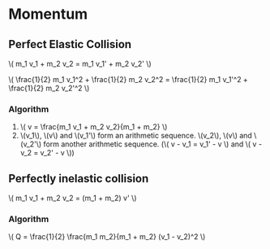 # Momentum

## Perfect Elastic Collision

\\( m_1 v_1 + m_2 v_2 = m_1 v_1' + m_2 v_2' \\)

\\( \frac{1}{2} m_1 v_1^2 + \frac{1}{2} m_2 v_2^2 = \frac{1}{2} m_1 v_1'^2 + \frac{1}{2} m_2 v_2'^2 \\)

### Algorithm
1. \\( v = \frac{m_1 v_1 + m_2 v_2}{m_1 + m_2} \\)
2. \\(v_1\\), \\(v\\) and \\(v_1'\\) form an arithmetic sequence. \\(v_2\\), \\(v\\) and \\(v_2'\\) form another arithmetic sequence. (\\( v - v_1 = v_1' - v \\) and \\( v - v_2 = v_2' - v \\))

## Perfectly inelastic collision

\\( m_1 v_1 + m_2 v_2 = (m_1 + m_2) v' \\)

### Algorithm

\\( Q = \frac{1}{2} \frac{m_1 m_2}{m_1 + m_2} (v_1 - v_2)^2 \\)

